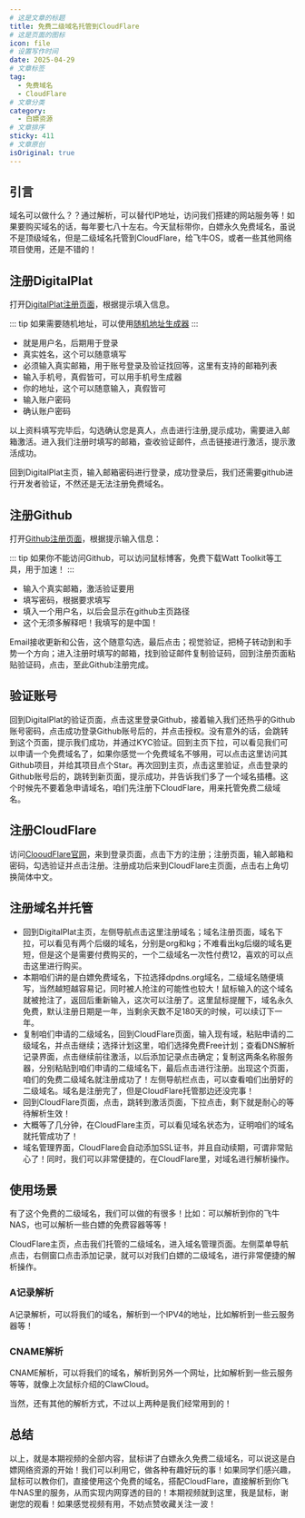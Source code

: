 ```yaml
---
# 这是文章的标题
title: 免费二级域名托管到CloudFlare
# 这是页面的图标
icon: file
# 设置写作时间
date: 2025-04-29
# 文章标签
tag:
  - 免费域名
  - CloudFlare
# 文章分类
category:
  - 白嫖资源
# 文章排序
sticky: 411
# 文章原创
isOriginal: true
---
```

<BiliBili bvid="BV1z5Vnz6EAo" autoplay=true />

## 引言

域名可以做什么？？通过解析，可以替代IP地址，访问我们搭建的网站服务等！如果要购买域名的话，每年要七八十左右。今天鼠标带你，白嫖永久免费域名，虽说不是顶级域名，但是二级域名托管到CloudFlare，给飞牛OS，或者一些其他网络项目使用，还是不错的！

## 注册DigitalPlat

打开[DigitalPlat注册页面](https://dash.domain.digitalplat.org/auth/register)，根据提示填入信息。

::: tip
如果需要随机地址，可以使用[随机地址生成器](https://addressgenerator.top/us-address-generator)
:::
- <Badge text="Username" type="info" vertical="middle" />就是用户名，后期用于登录
- <Badge text="Legal full name" type="info" vertical="middle" />真实姓名，这个可以随意填写
- <Badge text="E-Mail" type="info" vertical="middle" />必须输入真实邮箱，用于账号登录及验证找回等，这里有支持的邮箱列表
- <Badge text="Phone" type="info" vertical="middle" />输入手机号，真假皆可，可以用手机号生成器
- <Badge text="Full Address" type="info" vertical="middle" />你的地址，这个可以随意输入，真假皆可
- <Badge text="Password" type="info" vertical="middle" />输入账户密码
- <Badge text="Confirm Password" type="info" vertical="middle" />确认账户密码

以上资料填写完毕后，勾选确认您是真人，点击<Badge text="Register" type="info" vertical="middle" />进行注册,提示成功，需要进入邮箱激活。进入我们注册时填写的邮箱，查收验证邮件，点击链接进行激活，提示激活成功。

回到DigitalPlat主页，输入邮箱密码进行登录，成功登录后，我们还需要github进行开发者验证，不然还是无法注册免费域名。

## 注册Github

打开[Github注册页面](https://github.com/signup)，根据提示输入信息：

::: tip
如果你不能访问Github，可以访问鼠标博客，免费下载Watt Toolkit等工具，用于加速！
:::

- <Badge text="Email" type="info" vertical="middle" />输入个真实邮箱，激活验证要用
- <Badge text="Password" type="info" vertical="middle" />填写密码，根据要求填写
- <Badge text="Username" type="info" vertical="middle" />填入一个用户名，以后会显示在github主页路径
- <Badge text="Your Country" type="info" vertical="middle" />这个无须多解释吧！我填写的是中国！

Email接收更新和公告，这个随意勾选，最后点击<Badge text="Continue" type="info" vertical="middle" />；视觉验证，把椅子转动到和手势一个方向；进入注册时填写的邮箱，找到验证邮件复制验证码，回到注册页面粘贴验证码，点击<Badge text="Continue" type="info" vertical="middle" />，至此Github注册完成。

## 验证账号

回到DigitalPlat的验证页面，点击这里登录Github，接着输入我们还热乎的Github账号密码，点击成功登录Github账号后的<Badge text="Continue" type="info" vertical="middle" />，并点击授权。没有意外的话，会跳转到这个页面，提示我们成功，并通过KYC验证。回到主页下拉，可以看见我们可以申请一个免费域名了，如果你感觉一个免费域名不够用，可以点击这里访问其Github项目，并给其项目点个Star。再次回到主页，点击这里验证，点击登录的Github账号后的<Badge text="Continue" type="info" vertical="middle" />，跳转到新页面，提示成功，并告诉我们多了一个域名插槽。这个时候先不要着急申请域名，咱们先注册下CloudFlare，用来托管免费二级域名。

## 注册CloudFlare

访问[ClooudFlare官网](https://www.cloudflare.com/zh-cn/)，来到登录页面，点击下方的注册；注册页面，输入邮箱和密码，勾选验证并点击注册。注册成功后来到CloudFlare主页面，点击右上角切换简体中文。

## 注册域名并托管

- 回到DigitalPlat主页，左侧导航点击这里注册域名；域名注册页面，域名下拉，可以看见有两个后缀的域名，分别是org和kg；不难看出kg后缀的域名更短，但是这个是需要付费购买的，一个二级域名一次性付费12，喜欢的可以点击这里进行购买。
- 本期咱们讲的是白嫖免费域名，下拉选择dpdns.org域名，二级域名随便填写，当然越短越容易记，同时被人抢注的可能性也较大！鼠标输入的这个域名就被抢注了，返回后重新输入，这次可以注册了。这里鼠标提醒下，域名永久免费，默认注册日期是一年，当剩余天数不足180天的时候，可以续订下一年。
- 复制咱们申请的二级域名，回到CloudFlare页面，输入现有域，粘贴申请的二级域名，并点击继续；选择计划这里，咱们选择免费Free计划；查看DNS解析记录界面，点击继续前往激活，以后添加记录点击确定；复制这两条名称服务器，分别粘贴到咱们申请的二级域名下，最后点击<Badge text="Register" type="info" vertical="middle" />进行注册。出现这个页面，咱们的免费二级域名就注册成功了！左侧导航栏点击<Badge text="My Domains" type="info" vertical="middle" />，可以查看咱们出册好的二级域名。域名是注册完了，但是CloudFlare托管那边还没完事！
- 回到CloudFlare页面，点击<Badge text="继续" type="info" vertical="middle" />，跳转到激活页面，下拉点击<Badge text="立即检查名称服务器" type="info" vertical="middle" />，剩下就是耐心的等待解析生效！
- 大概等了几分钟，在CloudFlare主页，可以看见域名状态为<Badge text="活动" type="info" vertical="middle" />，证明咱们的域名就托管成功了！
- 域名管理界面，CloudFlare会自动添加SSL证书，并且自动续期，可谓非常贴心了！同时，我们可以非常便捷的，在CloudFlare里，对域名进行解析操作。

## 使用场景

有了这个免费的二级域名，我们可以做的有很多！比如：可以解析到你的飞牛NAS，也可以解析一些白嫖的免费容器等等！

CloudFlare主页，点击我们托管的二级域名，进入域名管理页面。左侧菜单导航点击<Badge text="DNS" type="info" vertical="middle" />，右侧窗口点击添加记录，就可以对我们白嫖的二级域名，进行非常便捷的解析操作。

### A记录解析

A记录解析，可以将我们的域名，解析到一个IPV4的地址，比如解析到一些云服务器等！

### CNAME解析

CNAME解析，可以将我们的域名，解析到另外一个网址，比如解析到一些云服务等等，就像上次鼠标介绍的ClawCloud。

当然，还有其他的解析方式，不过以上两种是我们经常用到的！

## 总结

以上，就是本期视频的全部内容，鼠标讲了白嫖永久免费二级域名，可以说这是白嫖网络资源的开始！我们可以利用它，做各种有趣好玩的事！如果同学们感兴趣，鼠标可以教你们，直接使用这个免费的域名，搭配CloudFlare，直接解析到你飞牛NAS里的服务，从而实现内网穿透的目的！本期视频就到这里，我是鼠标，谢谢您的观看！如果感觉视频有用，不妨点赞收藏关注一波！